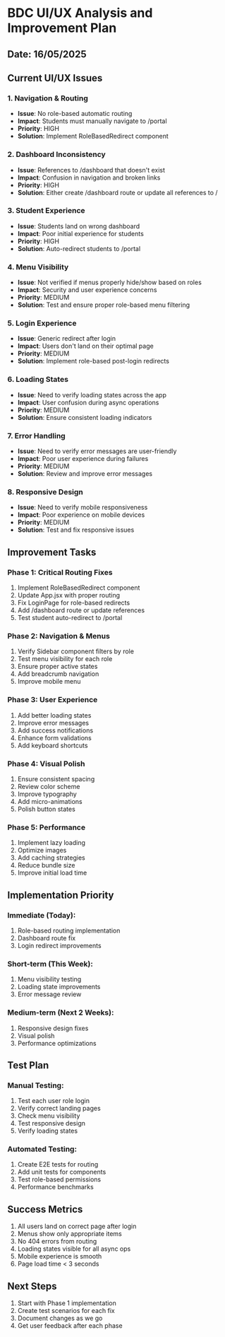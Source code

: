 # BDC UI/UX Analysis and Improvement Plan
## Date: 16/05/2025

## Current UI/UX Issues

### 1. Navigation & Routing
- **Issue**: No role-based automatic routing
- **Impact**: Students must manually navigate to /portal
- **Priority**: HIGH
- **Solution**: Implement RoleBasedRedirect component

### 2. Dashboard Inconsistency
- **Issue**: References to /dashboard that doesn't exist
- **Impact**: Confusion in navigation and broken links
- **Priority**: HIGH
- **Solution**: Either create /dashboard route or update all references to /

### 3. Student Experience
- **Issue**: Students land on wrong dashboard
- **Impact**: Poor initial experience for students
- **Priority**: HIGH
- **Solution**: Auto-redirect students to /portal

### 4. Menu Visibility
- **Issue**: Not verified if menus properly hide/show based on roles
- **Impact**: Security and user experience concerns
- **Priority**: MEDIUM
- **Solution**: Test and ensure proper role-based menu filtering

### 5. Login Experience
- **Issue**: Generic redirect after login
- **Impact**: Users don't land on their optimal page
- **Priority**: MEDIUM
- **Solution**: Implement role-based post-login redirects

### 6. Loading States
- **Issue**: Need to verify loading states across the app
- **Impact**: User confusion during async operations
- **Priority**: MEDIUM
- **Solution**: Ensure consistent loading indicators

### 7. Error Handling
- **Issue**: Need to verify error messages are user-friendly
- **Impact**: Poor user experience during failures
- **Priority**: MEDIUM
- **Solution**: Review and improve error messages

### 8. Responsive Design
- **Issue**: Need to verify mobile responsiveness
- **Impact**: Poor experience on mobile devices
- **Priority**: MEDIUM
- **Solution**: Test and fix responsive issues

## Improvement Tasks

### Phase 1: Critical Routing Fixes
1. Implement RoleBasedRedirect component
2. Update App.jsx with proper routing
3. Fix LoginPage for role-based redirects
4. Add /dashboard route or update references
5. Test student auto-redirect to /portal

### Phase 2: Navigation & Menus
1. Verify Sidebar component filters by role
2. Test menu visibility for each role
3. Ensure proper active states
4. Add breadcrumb navigation
5. Improve mobile menu

### Phase 3: User Experience
1. Add better loading states
2. Improve error messages
3. Add success notifications
4. Enhance form validations
5. Add keyboard shortcuts

### Phase 4: Visual Polish
1. Ensure consistent spacing
2. Review color scheme
3. Improve typography
4. Add micro-animations
5. Polish button states

### Phase 5: Performance
1. Implement lazy loading
2. Optimize images
3. Add caching strategies
4. Reduce bundle size
5. Improve initial load time

## Implementation Priority

### Immediate (Today):
1. Role-based routing implementation
2. Dashboard route fix
3. Login redirect improvements

### Short-term (This Week):
1. Menu visibility testing
2. Loading state improvements
3. Error message review

### Medium-term (Next 2 Weeks):
1. Responsive design fixes
2. Visual polish
3. Performance optimizations

## Test Plan

### Manual Testing:
1. Test each user role login
2. Verify correct landing pages
3. Check menu visibility
4. Test responsive design
5. Verify loading states

### Automated Testing:
1. Create E2E tests for routing
2. Add unit tests for components
3. Test role-based permissions
4. Performance benchmarks

## Success Metrics

1. All users land on correct page after login
2. Menus show only appropriate items
3. No 404 errors from routing
4. Loading states visible for all async ops
5. Mobile experience is smooth
6. Page load time < 3 seconds

## Next Steps

1. Start with Phase 1 implementation
2. Create test scenarios for each fix
3. Document changes as we go
4. Get user feedback after each phase